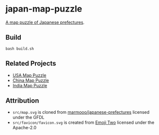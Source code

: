 # japan-map-puzzle

[A map puzzle of Japanese prefectures](https://marmooo.github.io/japan-map-puzzle/).

## Build

```
bash build.sh
```

## Related Projects

- [USA Map Puzzle](https://marmooo.github.io/usa-map-puzzle/)
- [China Map Puzzle](https://marmooo.github.io/china-map-puzzle/)
- [India Map Puzzle](https://marmooo.github.io/india-map-puzzle/)

## Attribution

- `src/map.svg` is cloned from
  [marmooo/japanese-prefectures](https://github.com/marmooo/japanese-prefectures)
  licensed under the GFDL
- `src/favicon/favicon.svg` is created from
  [Emoji Two](https://github.com/EmojiTwo/emojitwo) licensed under the
  Apache-2.0
